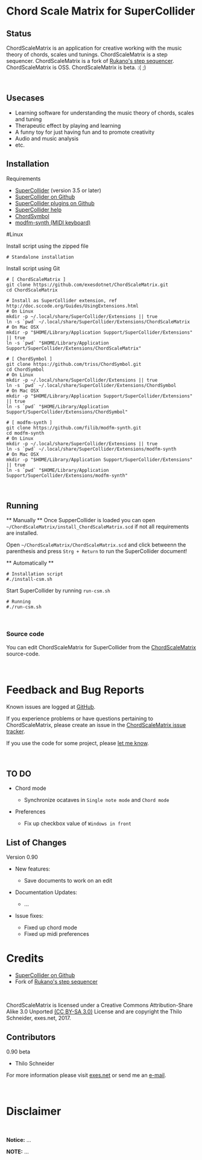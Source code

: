 Chord Scale Matrix for SuperCollider
====================================

Status
------
ChordScaleMatrix is an application for creative working with the music theory of chords, scales und tunings.
ChordScaleMatrix is a step sequencer.
ChordScaleMatrix is a fork of [Rukano's step sequencer](http://sccode.org/1-Up).
ChordScaleMatrix is OSS.
ChordScaleMatrix is beta. :( ;)

&nbsp;

Usecases
--------
* Learning software for understanding the music theory of chords, scales and tuning
* Therapeutic effect by playing and learning
* A funny toy for just having fun and to promote creativity
* Audio and music analysis
* etc.


Installation
------------

Requirements

* [SuperCollider](http://supercollider.sourceforge.net/downloads/) (version 3.5 or later)
* [SuperCollider on Github](https://github.com/supercollider/supercollider)
* [SuperCollider plugins on Github](https://github.com/supercollider/sc-plugins)
* [SuperCollider help](http://doc.sccode.org/Help.html)
* [ChordSymbol](https://github.com/triss/ChordSymbol)
* [modfm-synth (MIDI keyboard)](https://github.com/filib/modfm-synth)

#Linux

Install script using the zipped file

    # Standalone installation

Install script using Git

    # [ ChordScaleMatrix ]
    git clone https://github.com/exesdotnet/ChordScaleMatrix.git
    cd ChordScaleMatrix

    # Install as SuperCollider extension, ref http://doc.sccode.org/Guides/UsingExtensions.html
    # On Linux
    mkdir -p ~/.local/share/SuperCollider/Extensions || true
    ln -s `pwd` ~/.local/share/SuperCollider/Extensions/ChordScaleMatrix
    # On Mac OSX
    mkdir -p "$HOME/Library/Application Support/SuperCollider/Extensions" || true
    ln -s `pwd` "$HOME/Library/Application Support/SuperCollider/Extensions/ChordScaleMatrix"

    # [ ChordSymbol ]
    git clone https://github.com/triss/ChordSymbol.git
    cd ChordSymbol
    # On Linux
    mkdir -p ~/.local/share/SuperCollider/Extensions || true
    ln -s `pwd` ~/.local/share/SuperCollider/Extensions/ChordSymbol
    # On Mac OSX
    mkdir -p "$HOME/Library/Application Support/SuperCollider/Extensions" || true
    ln -s `pwd` "$HOME/Library/Application Support/SuperCollider/Extensions/ChordSymbol"

    # [ modfm-synth ]
    git clone https://github.com/filib/modfm-synth.git
    cd modfm-synth
    # On Linux
    mkdir -p ~/.local/share/SuperCollider/Extensions || true
    ln -s `pwd` ~/.local/share/SuperCollider/Extensions/modfm-synth
    # On Mac OSX
    mkdir -p "$HOME/Library/Application Support/SuperCollider/Extensions" || true
    ln -s `pwd` "$HOME/Library/Application Support/SuperCollider/Extensions/modfm-synth"

&nbsp;

Running
-------

** Manually **
Once SupperCollider is loaded you can open `~/ChordScaleMatrix/install_ChordScaleMatrix.scd` 
if not all requirements are installed.

Open `~/ChordScaleMatrix/ChordScaleMatrix.scd` and click betweenn the parenthesis 
and press `Strg + Return` to run the SuperCollider document!

** Automatically **

    # Installation script
    #./install-csm.sh

Start SuperCollider by running `run-csm.sh` 

    # Running
    #./run-csm.sh

&nbsp;

### Source code

You can edit ChordScaleMatrix for SuperCollider from the 
[ChordScaleMatrix](https://github.com/exesdotnet/ChordScaleMatrix) source-code.

&nbsp;

Feedback and Bug Reports
========================

Known issues are logged at [GitHub](https://github.com/exesdotnet/ChordScaleMatrix/issues).

If you experience problems or have questions pertaining to ChordScaleMatrix, please create an issue in the
[ChordScaleMatrix issue tracker](https://github.com/exesdotnet/ChordScaleMatrix/issues).

If you use the code for some project, please [let me know](mailto:thilo[at]exes.net).

&nbsp;

TO DO
-----

*  Chord mode
    *  Synchronize ocataves in `Single note mode` and `Chord mode`

*  Preferences
    *  Fix up checkbox value of `Windows in front`



List of Changes
---------------

Version 0.90

*  New features:
    *  Save documents to work on an edit

*  Documentation Updates:
    *  ...

*  Issue fixes:
    *  Fixed up chord mode
    *  Fixed up midi preferences

Credits
=======

* [SuperCollider on Github](https://github.com/supercollider/supercollider)
* Fork of [Rukano's step sequencer](https://github.com/rukano/scprivatepool/tree/master/projects/midi_step_sequencer)

&nbsp;

ChordScaleMatrix is licensed under a 
Creative Commons Attribution-Share Alike 3.0 Unported [(CC BY-SA 3.0)](http://creativecommons.org/licenses/by-sa/3.0/) License 
and are copyright the Thilo Schneider, exes.net,
2017.

Contributors
------------

0.90 beta
* Thilo Schneider

For more information please visit [exes.net](http://www.exes.net/) or send me an
[e-mail](mailto:thilo[at]exes.net). 

&nbsp;

Disclaimer
==========

&nbsp;

**Notice:**
...

__NOTE:__
...

&nbsp;
